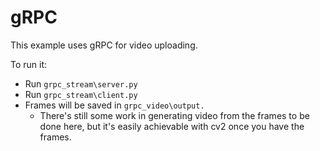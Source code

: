# gRPC 

This example uses gRPC for video uploading.

To run it:

- Run `grpc_stream\server.py`
- Run `grpc_stream\client.py`
- Frames will be saved in `grpc_video\output.`
  - There's still some work in generating video from the frames to be done here, but it's easily
  achievable with cv2 once you have the frames.
